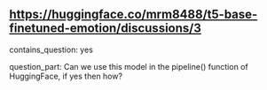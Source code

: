 ## https://huggingface.co/mrm8488/t5-base-finetuned-emotion/discussions/3

contains_question: yes

question_part: Can we use this model in the pipeline() function of HuggingFace, if yes then how?